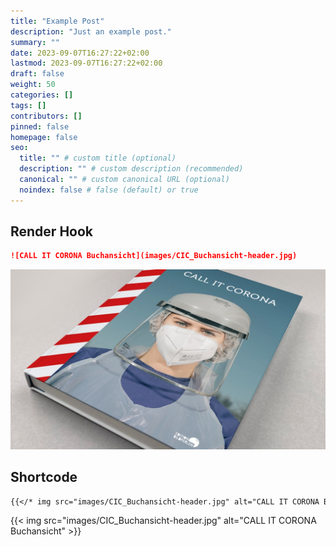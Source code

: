 ```yaml
---
title: "Example Post"
description: "Just an example post."
summary: ""
date: 2023-09-07T16:27:22+02:00
lastmod: 2023-09-07T16:27:22+02:00
draft: false
weight: 50
categories: []
tags: []
contributors: []
pinned: false
homepage: false
seo:
  title: "" # custom title (optional)
  description: "" # custom description (recommended)
  canonical: "" # custom canonical URL (optional)
  noindex: false # false (default) or true
---
```


## Render Hook

```md
![CALL IT CORONA Buchansicht](images/CIC_Buchansicht-header.jpg)
```

![CALL IT CORONA Buchansicht](images/CIC_Buchansicht-header.jpg)

## Shortcode

```md
{{</* img src="images/CIC_Buchansicht-header.jpg" alt="CALL IT CORONA Buchansicht" */>}}
```

{{< img src="images/CIC_Buchansicht-header.jpg" alt="CALL IT CORONA Buchansicht" >}}
